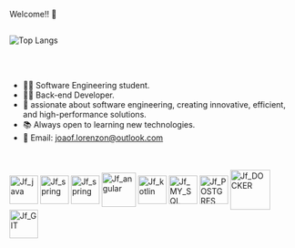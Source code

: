 Welcome!! 👋<br>

##

 ![Top Langs](https://github-readme-stats.vercel.app/api/top-langs/?username=JoaoFelipe76&layout=compact)

 
 <br>
 <br>

- 🧑‍💻 Software Engineering student.
- 🧑‍💻 Back-end Developer.
- 🧠 assionate about software engineering, creating innovative, efficient, and high-performance solutions.
- 📚 Always open to learning new technologies.
- 🤝 Email: joaof.lorenzon@outlook.com
  
<br>

   
<div style="display: inline_block"><br>

 
 <img align="center" alt="Jf_java" height="50" width="50" src="https://cdn.jsdelivr.net/gh/devicons/devicon@latest/icons/java/java-original.svg"          /> 
 <img align="center" alt="Jf_spring" height="50" width="50" src="https://cdn.jsdelivr.net/gh/devicons/devicon@latest/icons/spring/spring-original.svg" /> 
 <img align="center" alt="Jf_spring" height="50" width="50" src="https://cdn.jsdelivr.net/gh/devicons/devicon@latest/icons/quarkus/quarkus-original.svg" /> 
 <img align="center" alt="Jf_angular" height="60" width="60" src= "https://cdn.jsdelivr.net/gh/devicons/devicon@latest/icons/angular/angular-original.svg" /> 
 <img align="center" alt="Jf_kotlin" height="50" width="50" src="https://cdn.jsdelivr.net/gh/devicons/devicon@latest/icons/kotlin/kotlin-original.svg" /> 
 <img align="center" alt="Jf_MY_SQL" height="50" width="50" src="https://cdn.jsdelivr.net/gh/devicons/devicon@latest/icons/mysql/mysql-original.svg" /> 
 <img align="center" alt="Jf_POSTGRES" height="50" width="50" src= "https://cdn.jsdelivr.net/gh/devicons/devicon@latest/icons/postgresql/postgresql-original.svg" /> 
 <img align="center" alt="Jf_DOCKER" height="70" width="70" src= "https://cdn.jsdelivr.net/gh/devicons/devicon@latest/icons/docker/docker-original.svg" />
 <img align="center" alt="Jf_GIT" height="50" width="50" src= "https://cdn.jsdelivr.net/gh/devicons/devicon@latest/icons/git/git-original.svg" />



 

 





</div>

 ## 
